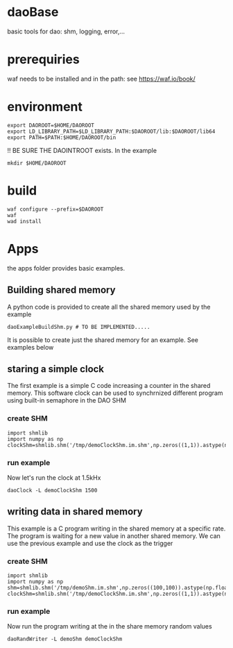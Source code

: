 # daoBase
basic tools for dao: shm, logging, error,...

# prerequiries
waf needs to be installed and in the path: see https://waf.io/book/

# environment
```
export DAOROOT=$HOME/DAOROOT
export LD_LIBRARY_PATH=$LD_LIBRARY_PATH:$DAOROOT/lib:$DAOROOT/lib64
export PATH=$PATH:$HOME/DAOROOT/bin

```

!! BE SURE THE DAOINTROOT exists. In the example
```
mkdir $HOME/DAOROOT
```

# build
```
waf configure --prefix=$DAOROOT
waf
wad install
```
# Apps
the apps folder provides basic examples.
## Building shared memory
A python code is provided to create all the shared memory used by the example
```
daoExampleBuildShm.py # TO BE IMPLEMENTED.....
```
It is possible to create just the shared memory for an example. See examples below
## staring a simple clock
The first example is a simple C code increasing a counter in the shared memory.
This software clock can be used to synchrnized different program using built-in semaphore in the DAO SHM
### create SHM
```
import shmlib
import numpy as np
clockShm=shmlib.shm('/tmp/demoClockShm.im.shm',np.zeros((1,1)).astype(np.uint32))
``` 
### run example
Now let's run the clock at 1.5kHx
```
daoClock -L demoClockShm 1500
```
## writing data in shared memory
This example is a C program writing in the shared memory at a specific rate.
The program is waiting for a new value in another shared memory. We can use the previous example and use the clock as the trigger
### create SHM
```
import shmlib
import numpy as np
shm=shmlib.shm('/tmp/demoShm.im.shm',np.zeros((100,100)).astype(np.float32))
clockShm=shmlib.shm('/tmp/demoClockShm.im.shm',np.zeros((1,1)).astype(np.uint32))
``` 
### run example
Now run the program writing at the in the share memory random values
```
daoRandWriter -L demoShm demoClockShm
```